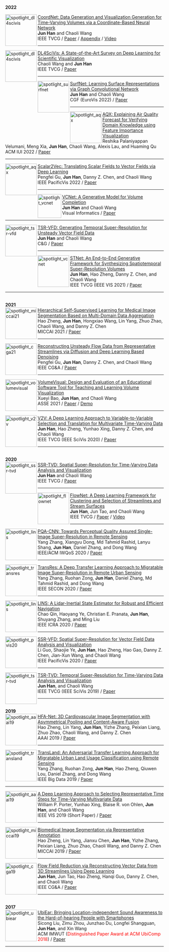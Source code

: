 <div class="Publications">
  
<b> 2022 </b> 

<div class="img"><img class="img_responsive" src="http://stevenhan1991.github.io/assets/img/publications/Cylinder-A.gif" style="border:1px solid black width:200px;height:100px;" alt="spotlight_dl4scivis" align="left">
</div>
  <div class="text">
    <div class="title"><a name="CoordNet" href="http://stevenhan1991.github.io/assets/pdf/CoordNet-Paper.pdf">CoordNet: Data Generation and Visualization Generation for Time-Varying Volumes via a Coordinate-Based Neural Network</a>
    </div> 
    <div class="authors">
	    <span class="author"><b>Jun Han</b></span>
	    <span class="author">and Chaoli Wang</span>
    </div>
    <div>
                  <span class="venue">IEEE TVCG</span> /
                  <span class="tag"><a href="http://stevenhan1991.github.io/assets/pdf/CoordNet-Paper.pdf">Paper</a></span> /
	          <span class="tag"><a href="http://stevenhan1991.github.io/assets/pdf/CoordNet-Appendix.pdf">Appendix</a></span> /
	           <span class="tag"><a href="http://stevenhan1991.github.io/assets/pdf/CoordNet.wmv">Video</a></span>
    </div>
  </div>
	

<hr>
	
	
<div class="img"><img class="img_responsive" src="http://stevenhan1991.github.io/assets/img/publications/DL4SciVis.jpg" style="border:1px solid black width:200px;height:100px;" alt="spotlight_dl4scivis" align="left">
</div>
  <div class="text">
    <div class="title"><a name="DL4SciVis" href="http://stevenhan1991.github.io/assets/pdf/DL4SciVis.pdf">DL4SciVis: A State-of-the-Art Survey on Deep Learning for Scientific Visualization</a>
    </div> 
    <div class="authors">
	    <span class="author">Chaoli Wang and</span>
	    <span class="author"><b>Jun Han</b></span>
    </div>
    <div>
                  <span class="venue">IEEE TVCG</span> /
                  <span class="tag"><a href="http://stevenhan1991.github.io/assets/pdf/DL4SciVis.pdf">Paper</a></span>
    </div>
  </div>
	

<hr>
	
<div class="img"><img class="img_responsive" src="http://stevenhan1991.github.io/assets/img/publications/SurfNet.jpg" style="border:1px solid black width:200px;height:100px;" alt="spotlight_surfnet" align="left">
</div>
  <div class="text">
    <div class="title"><a name="SurfNet" href="http://stevenhan1991.github.io/assets/pdf/SurfNet.pdf">SurfNet: Learning Surface Representations via Graph Convolutional Network</a>
    </div> 
    <div class="authors">
	    <span class="author"><b>Jun Han</b></span>
	    <span class="author">and Chaoli Wang</span>
    </div>
    <div>
                  <span class="venue">CGF (EuroVis 2022)</span> /
                  <span class="tag"><a href="http://stevenhan1991.github.io/assets/pdf/SurfNet.pdf">Paper</a></span>
    </div>
  </div>
	

<hr>
	
	
<div class="img"><img class="img_responsive" src="http://stevenhan1991.github.io/assets/img/publications/AQX.jpg" style="border:1px solid black width:200px;height:100px;" alt="spotlight_aqx" align="left">
	</div>
  <div class="text">
    <div class="title"><a name="aqx" href="http://stevenhan1991.github.io/assets/pdf/iui22-aqx.pdf">AQX: Explaining Air Quality Forecast for Verifying Domain Knowledge using Feature Importance Visualization</a></div> 
    <div class="authors">
	    <span class="author">Reshika Palaniyappan Velumani</span>,
	    <span class="author">Meng Xia</span>,
	    <span class="author"><b>Jun Han</b></span>,
	    <span class="author">Chaoli Wang</span>,
	    <span class="author">Alexis Lau</span>,
	    <span class="author">and Huaming Qu</span>
    </div>
	  <div>
                  <span class="venue">ACM IUI 2022</span> /
                  <span class="tag"><a href="http://stevenhan1991.github.io/assets/pdf/iui22-aqx.pdf">Paper</a></span>
	  </div>
  </div>	  
	
<hr>	
	
<div class="img"><img class="img_responsive" src="http://stevenhan1991.github.io/assets/img/publications/s2v.jpg" style="border:1px solid black width:200px;height:100px;" alt="spotlight_aqx" align="left">
	</div>
  <div class="text">
    <div class="title"><a name="aqx" href="http://stevenhan1991.github.io/assets/pdf/pvis22-s2v.pdf">Scalar2Vec: Translating Scalar Fields to Vector Fields via Deep Learning</a></div> 
    <div class="authors">
	    <span class="author">Pengfei Gu</span>,
	    <span class="author"><b>Jun Han</b></span>,
	    <span class="author">Danny Z. Chen</span>,
	    <span class="author">and Chaoli Wang</span>
    </div>
	  <div>
                  <span class="venue">IEEE PacificVis 2022</span> /
                  <span class="tag"><a href="http://stevenhan1991.github.io/assets/pdf/pvis22-s2v.pdf">Paper</a></span>
	  </div>
  </div>	  
	
<hr>
	
<div class="img"><img class="img_responsive" src="http://stevenhan1991.github.io/assets/img/publications/VCNet.jpg" style="border:1px solid black width:200px;height:75px;" alt="spotlight_vcnet" align="left">
	</div>
  <div class="text">
    <div class="title"><a name="vcnet" href="http://stevenhan1991.github.io/assets/pdf/VCNet.pdf">VCNet: A Generative Model for Volume Completion</a></div> 
    <div class="authors">
	    <span class="author"><b>Jun Han</b></span>
	    <span class="author">and Chaoli Wang</span>
    </div>
	  <div>
                  <span class="venue">Visual Informatics</span> /
                  <span class="tag"><a href="http://stevenhan1991.github.io/assets/pdf/VCNet.pdf">Paper</a></span>
	  </div>
  </div>
<hr>

	
<div class="img"><img class="img_responsive" src="http://stevenhan1991.github.io/assets/img/publications/TSR-VFD.jpg" style="border:1px solid black width:200px;height:100px;" alt="spotlight_tsr-vfd" align="left">
</div>
  <div class="text">
    <div class="title"><a name="tsr-vfd" href="http://stevenhan1991.github.io/assets/publications/cg_tsr.pdf">TSR-VFD: Generating Temporal Super-Resolution for Unsteady Vector Field Data</a>
    </div> 
    <div class="authors">
	    <span class="author"><b>Jun Han</b></span>
	    <span class="author">and Chaoli Wang</span>
    </div>
    <div>
                  <span class="venue">C&G</span> /
                  <span class="tag"><a href="http://stevenhan1991.github.io/assets/pdf/cg_tsr.pdf">Paper</a></span>
    </div>
  </div>
	

<hr>
	
	
<div class="img"><img class="img_responsive" src="http://stevenhan1991.github.io/assets/img/publications/STNet.jpg" style="border:1px solid black width:200px;height:100px;" alt="spotlight_vcnet" align="left">
	</div>
  <div class="text">
    <div class="title"><a name="vcnet" href="http://stevenhan1991.github.io/assets/pdf/vis21-stnet.pdf">STNet: An End-to-End Generative Framework for Synthesizing Spatiotemporal Super-Resolution Volumes</a></div> 
    <div class="authors">
	    <span class="author"><b>Jun Han</b></span>,
	    <span class="author">Hao Zheng</span>,
	     <span class="author">Danny Z. Chen</span>,
	    <span class="author">and Chaoli Wang</span>
    </div>
	  <div>
                  <span class="venue">IEEE TVCG (IEEE VIS 2021)</span> /
                  <span class="tag"><a href="http://stevenhan1991.github.io/assets/pdf/vis21-stnet.pdf">Paper</a></span>
	  </div>
  </div>
	<hr>

<br> 
<b> 2021 </b>
	
<div class="img"><img class="img_responsive" src="http://stevenhan1991.github.io/assets/img/publications/HSSL.jpg" style="border:1px solid black width:200px;height:100px;" alt="spotlight_miccai21" align="left">
	</div>
  <div class="text">
    <div class="title"><a name="miccai21" href="http://stevenhan1991.github.io/assets/pdf/MICCAI21.pdf">Hierarchical Self-Supervised Learning for Medical Image Segmentation Based on Multi-Domain Data Aggregation</a></div> 
    <div class="authors">
	    <span class="author">Hao Zheng</span>,
	    <span class="author"><b>Jun Han</b></span>,
	    <span class="author">Hongxiao Wang</span>,
	    <span class="author">Lin Yang</span>,
	    <span class="author">Zhuo Zhao</span>,
	    <span class="author">Chaoli Wang</span>,
	    <span class="author">and Danny Z. Chen</span>
    </div>
	  <div>
                  <span class="venue">MICCAI 2021</span> /
                  <span class="tag"><a href="http://stevenhan1991.github.io/assets/pdf/MICCAI21.pdf">Paper</a></span>
	  </div>
  </div>	  
	
<hr>
	
<div class="img"><img class="img_responsive" src="http://stevenhan1991.github.io/assets/img/publications/CGA21.jpg" style="border:1px solid black width:200px;height:100px;" alt="spotlight_cga21" align="left">
	</div>
  <div class="text">
    <div class="title"><a name="cga21" href="http://stevenhan1991.github.io/assets/pdf/CGA21.pdf">Reconstructing Unsteady Flow Data from Representative Streamlines via Diffusion and Deep Learning Based Denoising</a></div> 
    <div class="authors">
	    <span class="author">Pengfei Gu</span>,
	    <span class="author"><b>Jun Han</b></span>,
	    <span class="author">Danny Z. Chen</span>,
	    <span class="author">and Chaoli Wang</span>
    </div>
	  <div>
                  <span class="venue">IEEE CG&A</span> /
                  <span class="tag"><a href="http://stevenhan1991.github.io/assets/pdf/CGA21.pdf">Paper</a></span>
	  </div>
  </div>	  
	
<hr>
	
<div class="img"><img class="img_responsive" src="http://stevenhan1991.github.io/assets/img/publications/volumevisual.jpg" style="border:1px solid black width:200px;height:100px;" alt="spotlight_volumevisual" align="left">
	</div>
  <div class="text">
    <div class="title"><a name="volumevisual" href="http://stevenhan1991.github.io/assets/pdf/asee21-volumevisual.pdf">VolumeVisual: Design and Evaluation of an Educational Software Tool for Teaching and Learning Volume Visualization</a></div> 
    <div class="authors">
	    <span class="author">Xueyi Bao</span>,
	    <span class="author"><b>Jun Han</b></span>,
	     <span class="author">and Chaoli Wang</span>
    </div>
	  <div>
                  <span class="venue">ASSE 2021</span> /
                  <span class="tag"><a href="http://stevenhan1991.github.io/assets/pdf/asee21-volumevisual.pdf">Paper</a></span> /
		  <span class="tag"><a href="https://www3.nd.edu/~cwang11/volumevisual/">Demo</a></span> 
	  </div>
  </div>
	<hr>
	
	
<div class="img"><img class="img_responsive" src="http://stevenhan1991.github.io/assets/img/publications/v2v.jpg" style="border:1px solid black width:200px;height:100px;" alt="spotlight_v2v" align="left">
	</div>
  <div class="text">
    <div class="title"><a name="shape2prog_iclr" href="http://stevenhan1991.github.io/assets/pdf/v2v.pdf">V2V: A Deep Learning Approach to Variable-to-Variable Selection and Translation for Multivariate Time-Varying Data</a></div> 
    <div class="authors">
	    <span class="author"><b>Jun Han</b></span>,
      <span class="author">Hao Zheng</span>,
      <span class="author">Yunhao Xing</span>,
	     <span class="author">Danny Z. Chen</span>,
	     <span class="author">and Chaoli Wang</span>
    </div>
	  <div>
                  <span class="venue">IEEE TVCG (IEEE SciVis 2020)</span> /
                  <span class="tag"><a href="http://stevenhan1991.github.io/assets/pdf/v2v.pdf">Paper</a></span>
	  </div>
  </div>
	<hr>

	
<br> 	
<b> 2020 </b>
	
<div class="img"><img class="img_responsive" src="http://stevenhan1991.github.io/assets/img/publications/SSR-TVD.jpg" style="border:1px solid black width:200px;height:100px;" alt="spotlight_ssr-tvd" align="left">
</div>
  <div class="text">
    <div class="title"><a name="SSR-TVD" href="http://stevenhan1991.github.io/assets/pdf/SSR-TVD.pdf">SSR-TVD: Spatial Super-Resolution for Time-Varying Data Analysis and Visualization
</a>
    </div> 
    <div class="authors">
	    <span class="author"><b>Jun Han</b></span>
	    <span class="author">and Chaoli Wang</span>
    </div>
    <div>
                  <span class="venue">IEEE TVCG</span> /
                  <span class="tag"><a href="http://stevenhan1991.github.io/assets/pdf/SSR-TVD.pdf">Paper</a></span>
    </div>
  </div>
	

<hr>
	
	
<div class="img"><img class="img_responsive" src="http://stevenhan1991.github.io/assets/img/publications/FlowNet.jpg" style="border:1px solid black width:200px;height:100px;" alt="spotlight_flownet" align="left">
	</div>
  <div class="text">
    <div class="title"><a name="flownet" href="http://stevenhan1991.github.io/assets/pdf/tvcg20-flownet.pdf">FlowNet: A Deep Learning Framework for Clustering and Selection of Streamlines and Stream Surfaces</a></div> 
    <div class="authors">
	    <span class="author"><b>Jun Han</b></span>,
      <span class="author">Jun Tao</span>,
	     <span class="author">and Chaoli Wang</span>
    </div>
	  <div>
                  <span class="venue">IEEE TVCG </span> /
                  <span class="tag"><a href="http://stevenhan1991.github.io/assets/pdf/tvcg20-flownet.pdf">Paper</a></span> /
		   <span class="tag"><a href="http://stevenhan1991.github.io/assets/video/tvcg20-flownet.wmv">Video</a></span>
	  </div>
  </div>
	<hr>	

	
<div class="img"><img class="img_responsive" src="http://stevenhan1991.github.io/assets/img/publications/UACNN.jpg" style="border:1px solid black width:200px;height:100px;" alt="spotlight_lins" align="left">
	</div>
  <div class="text">
    <div class="title"><a name="lins" href="http://stevenhan1991.github.io/assets/pdf/PQA-CNN.pdf">PQA-CNN: Towards Perceptual Quality Assured Single-Image Super-Resolution in Remote Sensing</a></div> 
    <div class="authors">
	    <span class="author">Yang Zhang</span>,
	    <span class="author">Xiangyu Dong</span>,
	     <span class="author">Md Tahmid Rashid</span>,
	    <span class="author">Lanyu Shang</span>,
	    <span class="author"><b>Jun Han</b></span>,
	    <span class="author">Daniel Zhang</span>,
	    <span class="author">and Dong Wang</span>
    </div>
	  <div>
                  <span class="venue">IEEE/ACM IWQoS 2020 </span> /
                  <span class="tag"><a href="http://stevenhan1991.github.io/assets/pdf/PQA-CNN.pdf">Paper</a></span>
	  </div>
  </div>
	<hr>
	
<div class="img"><img class="img_responsive" src="http://stevenhan1991.github.io/assets/img/publications/TransRes.jpg" style="border:1px solid black width:200px;height:100px;" alt="spotlight_transres" align="left">
	</div>
  <div class="text">
    <div class="title"><a name="transland" href="http://stevenhan1991.github.io/assets/pdf/TransRes.pdf">TransRes: A Deep Transfer Learning Approach to Migratable Image Super-Resolution in Remote Urban Sensing</a></div> 
    <div class="authors">
	    <span class="author">Yang Zhang</span>,
	    <span class="author">Ruohan Zong</span>,
	    <span class="author"><b>Jun Han</b></span>,
	    <span class="author">Daniel Zhang</span>,
	    <span class="author">Md Tahmid Rashid</span>,
	    <span class="author">and Dong Wang</span>
    </div>
	  <div>
                  <span class="venue">IEEE SECON 2020 </span> /
                  <span class="tag"><a href="http://stevenhan1991.github.io/assets/pdf/TransRes.pdf">Paper</a></span>
	  </div>
  </div>
	<hr>
	
<div class="img"><img class="img_responsive" src="http://stevenhan1991.github.io/assets/img/publications/LINS.jpg" style="border:1px solid black width:200px;height:100px;" alt="spotlight_lins" align="left">
	</div>
  <div class="text">
    <div class="title"><a name="lins" href="http://stevenhan1991.github.io/assets/pdf/LINS.pdf">LINS: A Lidar-Inertial State Estimator for Robust and Efficient Navigation</a></div> 
    <div class="authors">
	    <span class="author">Chao Qin</span>,
	    <span class="author">Haoyang Ye</span>,
	     <span class="author">Christian E. Pranata</span>,
	    <span class="author"><b>Jun Han</b></span>,
	    <span class="author">Shuyang Zhang</span>,
	    <span class="author">and Ming Liu</span>
    </div>
	  <div>
                  <span class="venue">IEEE ICRA 2020 </span> /
                  <span class="tag"><a href="http://stevenhan1991.github.io/assets/pdf/LINS.pdf">Paper</a></span>
	  </div>
  </div>
	<hr>	
	
	
<div class="img"><img class="img_responsive" src="http://stevenhan1991.github.io/assets/img/publications/PVIS20.jpg" style="border:1px solid black width:200px;height:100px;" alt="spotlight_pvis20" align="left">
	</div>
  <div class="text">
    <div class="title"><a name="pvis20" href="http://stevenhan1991.github.io/assets/pdf/pvis20-ssr.pdf">SSR-VFD: Spatial Super-Resolution for Vector Field Data Analysis and Visualization</a></div> 
    <div class="authors">
	    <span class="author">Li Guo</span>,
	    <span class="author">Shaojie Ye</span>,
	    <span class="author"><b>Jun Han</b></span>,
	    <span class="author">Hao Zheng</span>,
	    <span class="author">Hao Gao</span>,
	    <span class="author">Danny Z. Chen</span>,
	    <span class="author">Jian-Xun Wang</span>,
	    <span class="author">and Chaoli Wang</span>
    </div>
	  <div>
                  <span class="venue">IEEE PacificVis 2020 </span> /
                  <span class="tag"><a href="http://stevenhan1991.github.io/assets/pdf/PVIS20.pdf">Paper</a></span>
	  </div>
  </div>
	<hr>
	

<div class="img"><img class="img_responsive" src="http://stevenhan1991.github.io/assets/img/publications/TSR-TVD.jpg" style="border:1px solid black width:200px;height:100px;" alt="spotlight_tsr-tvd" align="left">
	</div>
  <div class="text">
    <div class="title"><a name="tsr-tvd" href="http://stevenhan1991.github.io/assets/pdf/TSR-TVD.pdf">TSR-TVD: Temporal Super-Resolution for Time-Varying Data Analysis and Visualization</a></div> 
    <div class="authors">
	    <span class="author"><b>Jun Han</b></span>,
	     <span class="author">and Chaoli Wang</span>
    </div>
	  <div>
                  <span class="venue">IEEE TVCG (IEEE SciVis 2019) </span> /
                  <span class="tag"><a href="http://stevenhan1991.github.io/assets/pdf/TSR-TVD.pdf">Paper</a></span>
	  </div>
  </div>
	<hr>	
	
	
	
<br> 
<b> 2019 </b>
	
	
<div class="img"><img class="img_responsive" src="http://stevenhan1991.github.io/assets/img/publications/AAAI19.jpg" style="border:1px solid black width:200px;height:100px;" alt="spotlight_aaai19" align="left">
	</div>
  <div class="text">
    <div class="title"><a name="aaai19" href="http://stevenhan1991.github.io/assets/pdf/AAAI19.pdf">HFA-Net: 3D Cardiovascular Image Segmentation with Asymmetrical Pooling and Content-Aware Fusion</a></div> 
    <div class="authors">
	    <span class="author">Hao Zheng</span>,
	    <span class="author">Lin Yang</span>,
	     <span class="author"><b>Jun Han</b></span>,
	    <span class="author">Yizhe Zhang</span>,
	    <span class="author">Peixian Liang</span>,
	    <span class="author">Zhuo Zhao</span>,
	    <span class="author">Chaoli Wang</span>,
	    <span class="author">and Danny Z. Chen</span>
    </div>
	  <div>
                  <span class="venue">AAAI 2019</span> /
                  <span class="tag"><a href="http://stevenhan1991.github.io/assets/pdf/AAAI19.pdf">Paper</a></span>
	  </div>
  </div>
	<hr>

	
	
<div class="img"><img class="img_responsive" src="http://stevenhan1991.github.io/assets/img/publications/TransLand.jpg" style="border:1px solid black width:200px;height:100px;" alt="spotlight_transland" align="left">
	</div>
  <div class="text">
    <div class="title"><a name="transland" href="http://stevenhan1991.github.io/assets/pdf/TransLand.pdf">TransLand: An Adversarial Transfer Learning Approach for Migratable Urban Land Usage Classification using Remote Sensing</a></div> 
    <div class="authors">
	    <span class="author">Yang Zhang</span>,
	    <span class="author">Ruohan Zong</span>,
	    <span class="author"><b>Jun Han</b></span>,
	     <span class="author">Hao Zheng</span>,
	    <span class="author">Qiuwen Lou</span>,
	    <span class="author">Daniel Zhang</span>,
	    <span class="author">and Dong Wang</span>
    </div>
	  <div>
                  <span class="venue">IEEE Big Data 2019 </span> /
                  <span class="tag"><a href="http://stevenhan1991.github.io/assets/pdf/TransLand.pdf">Paper</a></span>
	  </div>
  </div>
	<hr>
	
<div class="img"><img class="img_responsive" src="http://stevenhan1991.github.io/assets/img/publications/VIS19.jpg" style="border:1px solid black width:200px;height:100px;" alt="spotlight_aaai19" align="left">
	</div>
  <div class="text">
    <div class="title"><a name="aaai19" href="http://stevenhan1991.github.io/assets/pdf/VIS19.pdf">A Deep Learning Approach to Selecting Representative Time Steps for Time-Varying Multivariate Data</a></div> 
    <div class="authors">
	    <span class="author">William P. Porter</span>,
	    <span class="author">Yunhao Xing</span>,
	    <span class="author">Blaise R. von Ohlen</span>,
	     <span class="author"><b>Jun Han</b></span>,
	    <span class="author">and Chaoli Wang</span>
    </div>
	  <div>
                  <span class="venue">IEEE VIS 2019 (Short Paper)</span> /
                  <span class="tag"><a href="http://stevenhan1991.github.io/assets/pdf/VIS19.pdf">Paper</a></span>
	  </div>
  </div>
	<hr>
	
	
<div class="img"><img class="img_responsive" src="http://stevenhan1991.github.io/assets/img/publications/MICCAI19.jpg" style="border:1px solid black width:200px;height:100px;" alt="spotlight_miccai19" align="left">
	</div>
  <div class="text">
    <div class="title"><a name="miccai19" href="http://stevenhan1991.github.io/assets/pdf/MICCAI19.pdf">Biomedical Image Segmentation via Representative Annotation</a></div> 
    <div class="authors">
	    <span class="author">Hao Zheng</span>,
	    <span class="author">Lin Yang</span>,
	    <span class="author">Jianxu Chen</span>,
	     <span class="author"><b>Jun Han</b></span>,
	    <span class="author">Yizhe Zhang</span>,
	    <span class="author">Peixian Liang</span>,
	    <span class="author">Zhuo Zhao</span>,
	    <span class="author">Chaoli Wang</span>,
	    <span class="author">and Danny Z. Chen</span>
    </div>
	  <div>
                  <span class="venue">MICCAI 2019</span> /
                  <span class="tag"><a href="http://stevenhan1991.github.io/assets/pdf/MICCAI19.pdf">Paper</a></span>
	  </div>
  </div>
	<hr>
	
	
<div class="img"><img class="img_responsive" src="http://stevenhan1991.github.io/assets/img/publications/CG&A19.jpg" style="border:1px solid black width:200px;height:100px;" alt="spotlight_cga19" align="left">
	</div>
  <div class="text">
    <div class="title"><a name="cga19" href="http://stevenhan1991.github.io/assets/pdf/CG&A19.pdf">Flow Field Reduction via Reconstructing Vector Data from 3D Streamlines Using Deep Learning</a></div> 
    <div class="authors">
	    <span class="author"><b>Jun Han</b></span>,
	    <span class="author">Jun Tao</span>,
	    <span class="author">Hao Zheng</span>,
	    <span class="author">Hanqi Guo</span>,
	    <span class="author">Danny Z. Chen</span>,
	    <span class="author">and Chaoli Wang</span>
    </div>
	  <div>
                  <span class="venue">IEEE CG&A </span> /
                  <span class="tag"><a href="http://stevenhan1991.github.io/assets/pdf/CG&A19.pdf">Paper</a></span>
	  </div>
  </div>
	<hr>	
	
<br> 	
<b> 2017 </b>
  
<div class="img"><img class="img_responsive" src="http://stevenhan1991.github.io/assets/img/publications/UbiEar.jpg" style="border:1px solid black width:200px;height:100px;" alt="spotlight_ubiear" align="left">
	</div>
  <div class="text">
    <div class="title"><a name="ubiear" href="phttp://stevenhan1991.github.io/assets/pdf/UbiEar.pdf">UbiEar: Bringing Location-independent Sound Awareness to the Hard-of-hearing People with Smartphones</a></div> 
    <div class="authors">
	    <span class="author">Sicong Liu</span>,
	    <span class="author">Zimu Zhou</span>,
	    <span class="author">Junzhao Du</span>,
	    <span class="author">Longfei Shangguan</span>,
	    <span class="author"><b>Jun Han</b></span>,
	     <span class="author">and Xin Wang</span>
    </div>
	  <div>
                  <span class="venue">ACM IMWUT (<span style="color:red">Distinguished Paper Award at ACM UbiComp 2018</span>)</span> /
                  <span class="tag"><a href="http://stevenhan1991.github.io/assets/pdf/UbiEar.pdf">Paper</a></span>
	  </div>
  </div>
	<hr>	
 
 </div>
